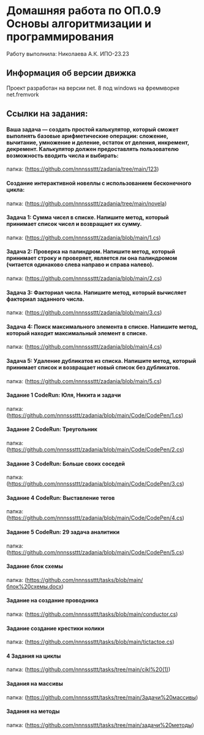 # Домашняя работа по ОП.0.9 Основы алгоритмизации и программирования
Работу выполнила: Николаева А.К. ИПО-23.23
## Информация об версии движка
Проект разработан на версии net. 8 под windows на фреммворке net.fremvork
## Ссылки на задания:
#### Ваша задача — создать простой калькулятор, который сможет выполнять базовые арифметические операции: сложение, вычитание, умножение и деление, остаток от деления, инкремент, декремент. Калькулятор должен предоставлять пользователю возможность вводить числа и выбирать: 
папка: (https://github.com/nnnsssttt/zadania/tree/main/123)

#### Создание интерактивной новеллы с использованием бесконечного цикла: 
папка: (https://github.com/nnnsssttt/zadania/tree/main/novela)

#### Задача 1: Сумма чисел в списке. Напишите метод, который принимает список чисел и возвращает их сумму. 
папка: (https://github.com/nnnsssttt/zadania/blob/main/1.cs)

#### Задача 2: Проверка на палиндром. Напишите метод, который принимает строку и проверяет, является ли она палиндромом (читается одинаково слева направо и справа налево). 
папка: (https://github.com/nnnsssttt/zadania/blob/main/2.cs)

#### Задача 3: Факториал числа. Напишите метод, который вычисляет факториал заданного числа. 
папка: (https://github.com/nnnsssttt/zadania/blob/main/3.cs)

#### Задача 4: Поиск максимального элемента в списке. Напишите метод, который находит максимальный элемент в списке. 
папка: (https://github.com/nnnsssttt/zadania/blob/main/4.cs)

#### Задача 5: Удаление дубликатов из списка. Напишите метод, который принимает список и возвращает новый список без дубликатов. 
папка: (https://github.com/nnnsssttt/zadania/blob/main/5.cs)

#### Задание 1 CodeRun: Юля, Никита и задачи
папка: (https://github.com/nnnsssttt/zadania/blob/main/Code/CodePen/1.cs)

#### Задание 2 CodeRun: Треугольник
папка: (https://github.com/nnnsssttt/zadania/blob/main/Code/CodePen/2.cs)

#### Задание 3 CodeRun: Больше своих соседей
папка: (https://github.com/nnnsssttt/zadania/blob/main/Code/CodePen/3.cs)

#### Задание 4 CodeRun: Выставление тегов
папка: (https://github.com/nnnsssttt/zadania/blob/main/Code/CodePen/4.cs)

#### Задание 5 CodeRun: 29 задача аналитики
папка: (https://github.com/nnnsssttt/zadania/blob/main/Code/CodePen/5.cs)

#### Задание блок схемы 
папка: (https://github.com/nnnsssttt/tasks/blob/main/блок%20схемы.docx)

#### Задание на создание проводника
папка: (https://github.com/nnnsssttt/tasks/blob/main/conductor.cs)

#### Задание создание крестики нолики
папка: (https://github.com/nnnsssttt/tasks/blob/main/tictactoe.cs)

#### 4 Задания на циклы
папка: (https://github.com/nnnsssttt/tasks/tree/main/cikl%20(1))

#### Задания на массивы
папка: (https://github.com/nnnsssttt/tasks/tree/main/Задачи%20массивы)

#### Задания на методы
папка: (https://github.com/nnnsssttt/tasks/tree/main/задачи%20методы)
